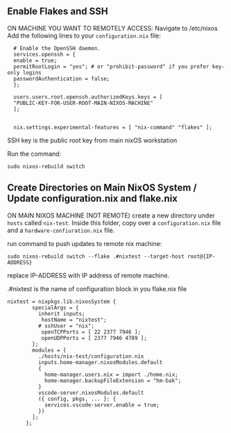 ## Enable Flakes and SSH

ON MACHINE YOU WANT TO REMOTELY ACCESS: Navigate to /etc/nixos
Add the following lines to your `configuration.nix` file:

```
  # Enable the OpenSSH daemon.
  services.openssh = {
  enable = true;
  permitRootLogin = "yes"; # or "prohibit-password" if you prefer key-only logins
  passwordAuthentication = false;
  };

  users.users.root.openssh.authorizedKeys.keys = [
  "PUBLIC-KEY-FOR-USER-ROOT-MAIN-NIXOS-MACHINE"
  ];


  nix.settings.experimental-features = [ "nix-command" "flakes" ];
```
SSH key is the public root key from main nixOS workstation

Run the command:

```
sudo nixos-rebuild switch
```

## Create Directories on Main NixOS System / Update configuration.nix and flake.nix

ON MAIN NIXOS MACHINE (NOT REMOTE) create a new directory under `hosts` called `nix-test`. Inside this folder, copy over a `configuration.nix` file and a `hardware-confiuration.nix` file.

run command to push updates to remote nix machine:

```
sudo nixos-rebuild switch --flake .#nixtest --target-host root@{IP-ADDRESS}
```
replace IP-ADDRESS with IP address of remote machine.

.#nixtest is the name of configuration block in you flake.nix file 

```
nixtest = nixpkgs.lib.nixosSystem {
        specialArgs = {
          inherit inputs;
           hostName = "nixtest";
          # sshUser = "nix";
           openTCPPorts = [ 22 2377 7946 ];
           openUDPPorts = [ 2377 7946 4789 ];
        };
        modules = [
          ./hosts/nix-test/configuration.nix
          inputs.home-manager.nixosModules.default
          {
            home-manager.users.nix = import ./home.nix;
            home-manager.backupFileExtension = "hm-bak";
          }
          vscode-server.nixosModules.default
          ({ config, pkgs, ... }: {
            services.vscode-server.enable = true;
          })
        ];
      };
```

